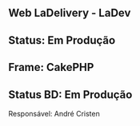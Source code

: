 ## Web LaDelivery - LaDev 
## Status: Em Produção
## Frame: CakePHP
## Status BD: Em Produção
Responsável: André Cristen
